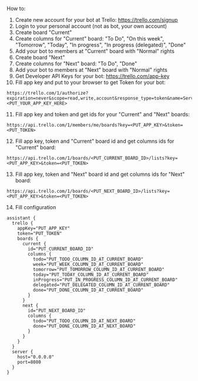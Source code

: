 How to:

1. Create new account for your bot at Trello: https://trello.com/signup
2. Login to your personal account (not as bot, your own account)
3. Create board "Current"
4. Create columns for "Current" board: "To Do", "On this week", "Tomorrow", "Today", "In progress", "In progress (delegated)", "Done"
5. Add your bot to members at "Current" board with "Normal" rights
6. Create board "Next"
7. Create columns for "Next" board: "To Do", "Done"
8. Add your bot to members at "Next" board with "Normal" rights
9. Get Developer API Keys for your bot: https://trello.com/app-key
10. Fill app key and put to your browser to get Token for your bot: 
```
https://trello.com/1/authorize?expiration=never&scope=read,write,account&response_type=token&name=Server%20Token&key=<PUT_YOUR_APP_KEY_HERE>
```
11. Fill app key and token and get ids for your "Current" and "Next" boards:
```
https://api.trello.com/1/members/me/boards?key=<PUT_APP_KEY>&token=<PUT_TOKEN>
```
12. Fill app key, token and "Current" board id and get columns ids for "Current" board:
```
https://api.trello.com/1/boards/<PUT_CURRENT_BOARD_ID>/lists?key=<PUT_APP_KEY>&token=<PUT_TOKEN>
```
13. Fill app key, token and "Next" board id and get columns ids for "Next" board:
```
https://api.trello.com/1/boards/<PUT_NEXT_BOARD_ID>/lists?key=<PUT_APP_KEY>&token=<PUT_TOKEN>
```
14. Fill configuration
```
assistant {
  trello {
    appKey="PUT_APP_KEY"
    token="PUT_TOKEN"
    boards {
      current {
        id="PUT_CURRENT_BOARD_ID"
        columns {
          todo="PUT_TODO_COLUMN_ID_AT_CURRENT_BOARD"
          week="PUT_WEEK_COLUMN_ID_AT_CURRENT_BOARD"
          tomorrow="PUT_TOMORROW_COLUMN_ID_AT_CURRENT_BOARD"
          today="PUT_TODAY_COLUMN_ID_AT_CURRENT_BOARD"
          inProgress="PUT_IN_PROGRESS_COLUMN_ID_AT_CURRENT_BOARD"
          delegated="PUT_DELEGATED_COLUMN_ID_AT_CURRENT_BOARD"
          done="PUT_DONE_COLUMN_ID_AT_CURRENT_BOARD"
        }
      }
      next {
        id="PUT_NEXT_BOARD_ID"
        columns {
          todo="PUT_TODO_COLUMN_ID_AT_NEXT_BOARD"
          done="PUT_DONE_COLUMN_ID_AT_NEXT_BOARD"
        }
      }
    }
  }
  server {
    host="0.0.0.0"
    port=8080
  }
}
```
